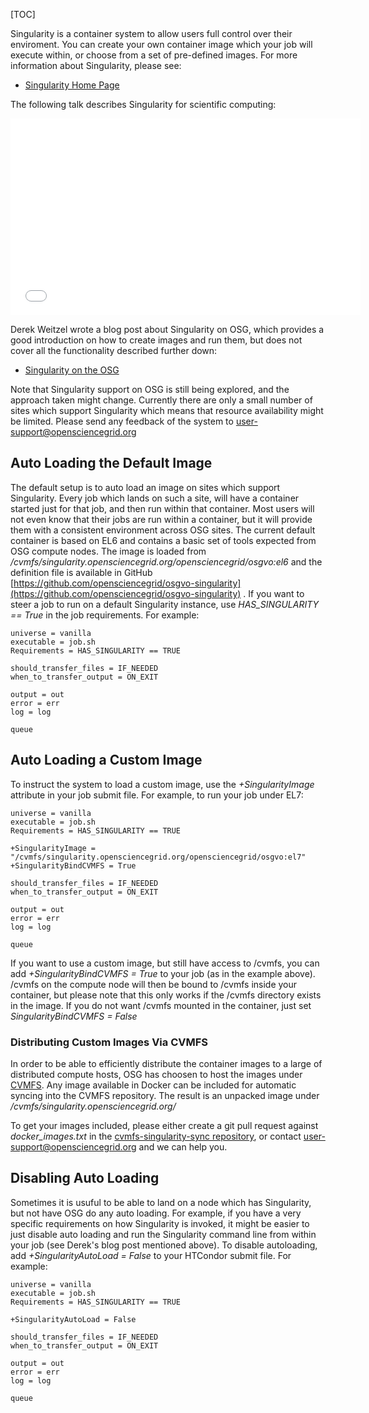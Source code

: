 [title]: - "Singularity Containers"

[TOC]


Singularity is a container system to allow users full control over their enviroment. You
can create your own container image which your job will execute within, or choose from
a set of pre-defined images. For more information about Singularity, please see:

 * [Singularity Home Page](http://singularity.lbl.gov/)


The following talk describes Singularity for scientific computing:

<iframe width="560" height="315" src="//www.youtube.com/embed/DA87Ba2dpNM" frameborder="0" allowfullscreen></iframe>


Derek Weitzel wrote a blog post about Singularity on OSG, which provides a good
introduction on how to create images and run them, but does not cover all the
functionality described further down:

  * [Singularity on the OSG](https://djw8605.github.io/2017/01/12/singularity-on-the-osg/)

Note that Singularity support on OSG is still being explored, and the approach
taken might change. Currently there are only a small number of sites which support
Singularity which means that resource availability might be limited.
Please send any feedback of the system to
[user-support@opensciencegrid.org](mailto:user-support@opensciencegrid.org)


## Auto Loading the Default Image

The default setup is to auto load an image on sites which support Singularity. Every
job which lands on such a site, will have a container started just for that job, and
then run within that container. Most users will not even know that their jobs are run
within a container, but it will provide them with a consistent environment across
OSG sites. The current default container is based on EL6 and contains a basic
set of tools expected from OSG compute nodes. The image is loaded from
*/cvmfs/singularity.opensciencegrid.org/opensciencegrid/osgvo:el6* and the definition file
is available in GitHub
[https://github.com/opensciencegrid/osgvo-singularity](https://github.com/opensciencegrid/osgvo-singularity) .
If you want to steer a job to run on a default Singularity instance,
use *HAS_SINGULARITY == True* in the job requirements. For example:

    universe = vanilla
    executable = job.sh
    Requirements = HAS_SINGULARITY == TRUE

    should_transfer_files = IF_NEEDED
    when_to_transfer_output = ON_EXIT

    output = out
    error = err
    log = log

    queue


## Auto Loading a Custom Image

To instruct the system to load a custom image, use the *+SingularityImage* attribute in 
your job submit file. For example, to run your job under EL7:

    universe = vanilla
    executable = job.sh
    Requirements = HAS_SINGULARITY == TRUE

    +SingularityImage = "/cvmfs/singularity.opensciencegrid.org/opensciencegrid/osgvo:el7"
    +SingularityBindCVMFS = True

    should_transfer_files = IF_NEEDED
    when_to_transfer_output = ON_EXIT

    output = out
    error = err
    log = log

    queue

If you want to use a custom image, but still have access to /cvmfs, you can add
*+SingularityBindCVMFS = True* to your job (as in the example above). /cvmfs on
the compute node will then be bound to /cvmfs inside your container, but please
note that this only works if the /cvmfs directory exists in the image. If you do
not want /cvmfs mounted in the container, just set *SingularityBindCVMFS = False*


### Distributing Custom Images Via CVMFS

In order to be able to efficiently distribute the container images to a large
of distributed compute hosts, OSG has choosen to host the images under
[CVMFS](https://cernvm.cern.ch/portal/filesystem). Any image available in
Docker can be included for automatic syncing into the CVMFS repository. The
result is an unpacked image under */cvmfs/singularity.opensciencegrid.org/*

To get your images included, please either create a git pull request against
*docker_images.txt* in the
[cvmfs-singularity-sync repository](https://github.com/opensciencegrid/cvmfs-singularity-sync), 
or contact
[user-support@opensciencegrid.org](mailto:user-support@opensciencegrid.org)
and we can help you.


## Disabling Auto Loading

Sometimes it is usuful to be able to land on a node which has Singularity, but not
have OSG do any auto loading. For example, if you have a very specific requirements
on how Singularity is invoked, it might be easier to just disable auto loading and
run the Singularity command line from within your job (see Derek's blog post mentioned
above). To disable autoloading, add *+SingularityAutoLoad = False* to your HTCondor
submit file. For example:

    universe = vanilla
    executable = job.sh
    Requirements = HAS_SINGULARITY == TRUE

    +SingularityAutoLoad = False

    should_transfer_files = IF_NEEDED
    when_to_transfer_output = ON_EXIT

    output = out
    error = err
    log = log

    queue




